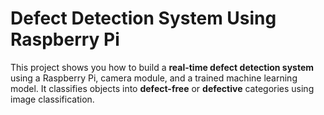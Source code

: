 # Defect Detection System Using Raspberry Pi
This project shows you how to build a **real-time defect detection system** using a Raspberry Pi, camera module, and a trained machine learning model. It classifies objects into **defect-free** or **defective** categories using image classification.

